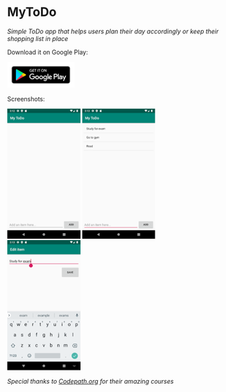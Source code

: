 # MyToDo
*Simple ToDo app that helps users plan their day accordingly or keep their shopping list in place*

Download it on Google Play:

<a href="https://play.google.com/store/apps/details?id=com.dostonbek.todo" target="_blank"><img src="images/google_play_badge.png" height="60px"></a>

Screenshots:

<img src="images/screenshot1.png" height="300px"> <img src="images/screenshot2.png" height="300px"> <img src="images/screenshot3.png" height="300px">

*Special thanks to <a href="https://www.codepath.org" target="_blank">Codepath.org</a> for their amazing courses*
